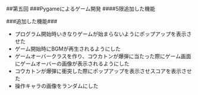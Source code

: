 ##第五回
###Pygameによるゲーム開発
####5限追加した機能

###追加した機能###
- プログラム開始時いきなりゲームが始まらないようにポップアップを表示させた
- ゲーム開始時にBGMが再生されるようにした
- ゲームオーバークラスを作り、コウカトンが爆弾に当たった際にゲーム画面にゲームオーバーの画像が表示されるようにした
- コウカトンが爆弾に衝突した際にポップアップを表示させスコアを表示させた
- 操作キャラの画像をランダムにした
